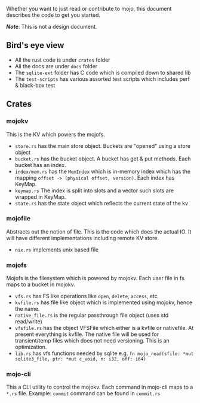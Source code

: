 
Whether you want to just read or contribute to mojo, this document describes the code to get you started.

*__Note__*: This is not a design document.

## Bird's eye view

* All the rust code is under `crates` folder
* All the docs are under `docs` folder
* The `sqlite-ext` folder has C code which is compiled down to shared lib
* The `test-scripts` has various assorted test scripts which includes perf & black-box test


## Crates

### mojokv

This is the KV which powers the mojofs.

* `store.rs` has the main store object. Buckets are "opened" using a store object
* `bucket.rs` has the bucket object. A bucket has get & put methods. Each bucket has an index.
* `index/mem.rs` has the `MemIndex` which is in-memory index which has the mapping `offset -> (physical offset, version)`. Each index has KeyMap.
* `keymap.rs` The index is split into slots and a vector such slots are wrapped in KeyMap. 
* `state.rs` has the state object which reflects the current state of the kv

### mojofile

Abstracts out the notion of file. This is the code which does the actual IO. It will have different implementations including remote KV store.

* `nix.rs` implements unix based file

### mojofs

Mojofs is the filesystem which is powered by mojokv. Each user file in fs maps to a bucket in mojokv.

* `vfs.rs` has FS like operations like `open`, `delete`, `access`, etc
* `kvfile.rs` has file like object which is implemented using mojokv, hence the name.
* `native_file.rs` is the regular passthrough file object (uses std read/write)
* `vfsfile.rs` has the object VFSFile which either is a kvfile or nativefile. At present everything is kvfile. The native file will be used for transient/temp files which does not need versioning. This is an optimization.
* `lib.rs` has vfs functions needed by sqlite e.g. `fn mojo_read(sfile: *mut sqlite3_file, ptr: *mut c_void, n: i32, off: i64)`


### mojo-cli

This a CLI utility to control the mojokv. Each command in mojo-cli maps to a `*.rs` file. Example: `commit` command can be found in `commit.rs`
